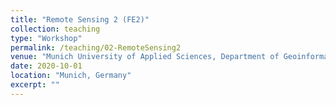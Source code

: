 ```yaml
---
title: "Remote Sensing 2 (FE2)"
collection: teaching
type: "Workshop"
permalink: /teaching/02-RemoteSensing2
venue: "Munich University of Applied Sciences, Department of Geoinformatics"
date: 2020-10-01
location: "Munich, Germany"
excerpt: ""
---
```


